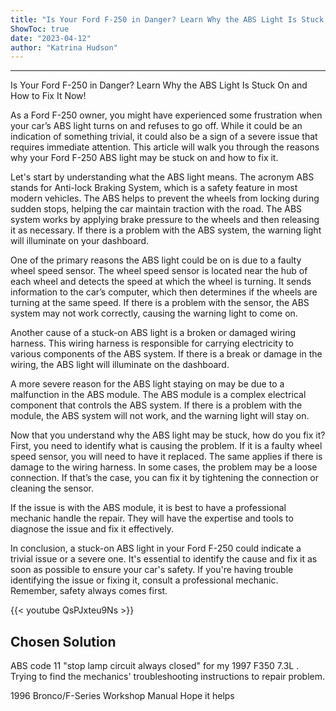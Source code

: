 ```yaml
---
title: "Is Your Ford F-250 in Danger? Learn Why the ABS Light Is Stuck On and How to Fix It Now!"
ShowToc: true 
date: "2023-04-12"
author: "Katrina Hudson"
---
```

*****
Is Your Ford F-250 in Danger? Learn Why the ABS Light Is Stuck On and How to Fix It Now!

As a Ford F-250 owner, you might have experienced some frustration when your car’s ABS light turns on and refuses to go off. While it could be an indication of something trivial, it could also be a sign of a severe issue that requires immediate attention. This article will walk you through the reasons why your Ford F-250 ABS light may be stuck on and how to fix it.

Let's start by understanding what the ABS light means. The acronym ABS stands for Anti-lock Braking System, which is a safety feature in most modern vehicles. The ABS helps to prevent the wheels from locking during sudden stops, helping the car maintain traction with the road. The ABS system works by applying brake pressure to the wheels and then releasing it as necessary. If there is a problem with the ABS system, the warning light will illuminate on your dashboard.

One of the primary reasons the ABS light could be on is due to a faulty wheel speed sensor. The wheel speed sensor is located near the hub of each wheel and detects the speed at which the wheel is turning. It sends information to the car’s computer, which then determines if the wheels are turning at the same speed. If there is a problem with the sensor, the ABS system may not work correctly, causing the warning light to come on.

Another cause of a stuck-on ABS light is a broken or damaged wiring harness. This wiring harness is responsible for carrying electricity to various components of the ABS system. If there is a break or damage in the wiring, the ABS light will illuminate on the dashboard. 

A more severe reason for the ABS light staying on may be due to a malfunction in the ABS module. The ABS module is a complex electrical component that controls the ABS system. If there is a problem with the module, the ABS system will not work, and the warning light will stay on.

Now that you understand why the ABS light may be stuck, how do you fix it? First, you need to identify what is causing the problem. If it is a faulty wheel speed sensor, you will need to have it replaced. The same applies if there is damage to the wiring harness. In some cases, the problem may be a loose connection. If that’s the case, you can fix it by tightening the connection or cleaning the sensor.

If the issue is with the ABS module, it is best to have a professional mechanic handle the repair. They will have the expertise and tools to diagnose the issue and fix it effectively.

In conclusion, a stuck-on ABS light in your Ford F-250 could indicate a trivial issue or a severe one. It's essential to identify the cause and fix it as soon as possible to ensure your car's safety. If you're having trouble identifying the issue or fixing it, consult a professional mechanic. Remember, safety always comes first.

{{< youtube QsPJxteu9Ns >}} 



## Chosen Solution
 ABS code 11 "stop lamp circuit always closed" for my 1997 F350  7.3L . Trying to find the mechanics' troubleshooting instructions to repair problem.

 1996 Bronco/F-Series Workshop Manual
Hope it helps




